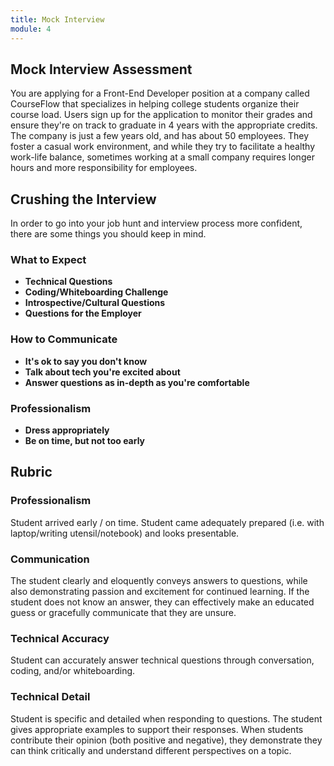 ```yaml
---
title: Mock Interview
module: 4
---
```



## Mock Interview Assessment

You are applying for a Front-End Developer position at a company called CourseFlow that specializes in helping college students organize their course load. Users sign up for the application to monitor their grades and ensure they're on track to graduate in 4 years with the appropriate credits. The company is just a few years old, and has about 50 employees. They foster a casual work environment, and while they try to facilitate a healthy work-life balance, sometimes working at a small company requires longer hours and more responsibility for employees.

## Crushing the Interview

In order to go into your job hunt and interview process more confident, there are some things you should keep in mind.

### What to Expect

* **Technical Questions**
* **Coding/Whiteboarding Challenge**
* **Introspective/Cultural Questions**
* **Questions for the Employer**

### How to Communicate

* **It's ok to say you don't know**
* **Talk about tech you're excited about**
* **Answer questions as in-depth as you're comfortable**

### Professionalism

* **Dress appropriately**
* **Be on time, but not too early**


## Rubric

### Professionalism

Student arrived early / on time. Student came adequately prepared (i.e. with laptop/writing utensil/notebook) and looks presentable. 

### Communication

The student clearly and eloquently conveys answers to questions, while also demonstrating passion and excitement for continued learning. If the student does not know an answer, they can effectively make an educated guess or gracefully communicate that they are unsure.

### Technical Accuracy

Student can accurately answer technical questions through conversation, coding, and/or whiteboarding.

### Technical Detail

Student is specific and detailed when responding to questions. The student gives appropriate examples to support their responses. When students contribute their opinion (both positive and negative), they demonstrate they can think critically and understand different perspectives on a topic.